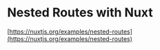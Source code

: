 # Nested Routes with Nuxt

[https://nuxtjs.org/examples/nested-routes](https://nuxtjs.org/examples/nested-routes)
